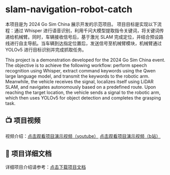 # slam-navigation-robot-catch
本项目是为 2024 Go Sim China 展示开发的示范项目。
项目目标是实现以下流程：通过 Whisper 进行语音识别，利用千问大模型提取指令关键词，将关键词传递给机械臂。同时，车辆接收信号后，基于激光 SLAM 完成定位，并结合预设路线进行自主导航。当车辆到达指定位置后，发送信号至机械臂模块，机械臂通过 YOLOv5 进行目标识别并完成抓取任务。

This project is a demonstration developed for the 2024 Go Sim China event.
The objective is to achieve the following workflow: perform speech recognition using Whisper, extract command keywords using the Qwen large language model, and transmit the keywords to the robotic arm. Meanwhile, the vehicle receives the signal, localizes itself using LiDAR SLAM, and navigates autonomously based on a predefined route. Upon reaching the target location, the vehicle sends a signal to the robotic arm, which then uses YOLOv5 for object detection and completes the grasping task.

## 📺 项目视频

视频介绍：[点击观看项目演示视频（youtube）](https://www.youtube.com/watch?v=pquhG_lcHEE)
         [点击观看项目演示视频（b站）](https://www.bilibili.com/video/BV1FhjPziE3Y/?spm_id_from=333.1387.homepage.video_card.click)

## 📄 项目详细文档

详细项目介绍请参考：[点击下载项目文档](autonomous_manual.pdf)

